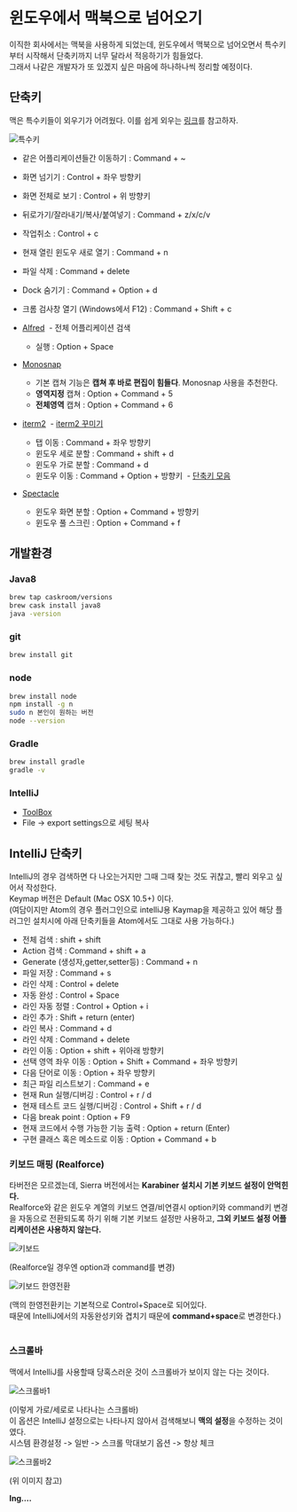 # 윈도우에서 맥북으로 넘어오기
이직한 회사에서는 맥북을 사용하게 되었는데, 윈도우에서 맥북으로 넘어오면서 특수키부터 시작해서 단축키까지 너무 달라서 적응하기가 힘들었다.<br/>
그래서 나같은 개발자가 또 있겠지 싶은 마음에 하나하나씩 정리할 예정이다.

## 단축키
맥은 특수키들이 외우기가 어려웠다. 이를 쉽게 외우는 [링크](http://macnews.tistory.com/564)를 참고하자. <br/>

![특수키](./images/특수키.png)

* 같은 어플리케이션들간 이동하기 : Command + ~
* 화면 넘기기 : Control + 좌우 방향키
* 화면 전체로 보기 : Control + 위 방향키
* 뒤로가기/잘라내기/복사/붙여넣기 : Command + z/x/c/v
* 작업취소 : Control + c
* 현재 열린 윈도우 새로 열기 : Command + n
* 파일 삭제 : Command + delete
* Dock 숨기기 : Command + Option + d
* 크롬 검사창 열기 (Windows에서 F12) : Command + Shift + c

* [Alfred](http://macworld.hjsong.net/62) 
  - 전체 어플리케이션 검색
  - 실행 : Option + Space
* [Monosnap](http://macnews.tistory.com/1064)
  - 기본 캡쳐 기능은 **캡쳐 후 바로 편집이 힘들다**. Monosnap 사용을 추천한다.
  - **영역지정** 캡쳐 : Option + Command + 5
  - **전체영역** 캡쳐 : Option + Command + 6
* [iterm2](https://gist.github.com/helger/3070258)
  - [iterm2 꾸미기](https://beomi.github.io/2017/07/07/Beautify-ZSH/)
  - 탭 이동 : Command + 좌우 방향키
  - 윈도우 세로 분할 : Command + shift + d
  - 윈도우 가로 분할 : Command + d
  - 윈도우 이동 : Command + Option + 방향키
  - [단축키 모음](https://gist.github.com/squarism/ae3613daf5c01a98ba3a)
* [Spectacle](http://macnews.tistory.com/3198)
  - 윈도우 화면 분할 : Option + Command + 방향키
  - 윈도우 풀 스크린 : Option + Command + f      

## 개발환경

### Java8

```bash
brew tap caskroom/versions
brew cask install java8
java -version
```

### git

```bash
brew install git
```

### node

```bash
brew install node
npm install -g n
sudo n 본인이 원하는 버전
node --version
```

### Gradle

```bash
brew install gradle
gradle -v
```

### IntelliJ

* [ToolBox](https://www.jetbrains.com/products.html?fromMenu)
* File -> export settings으로 세팅 복사

## IntelliJ 단축키
IntelliJ의 경우 검색하면 다 나오는거지만 그때 그때 찾는 것도 귀찮고, 빨리 외우고 싶어서 작성한다. <br/>
Keymap 버전은 Default (Mac OSX 10.5+) 이다. <br/>
(여담이지만 Atom의 경우 플러그인으로 intelliJ용 Kaymap을 제공하고 있어 해당 플러그인 설치시에 아래 단축키들을 Atom에서도 그대로 사용 가능하다.) <br/>

* 전체 검색 : shift + shift
* Action 검색 : Command + shift + a
* Generate (생성자,getter,setter등) : Command + n
* 파일 저장 : Command + s
* 라인 삭제 : Control + delete
* 자동 완성 : Control + Space
* 라인 자동 정렬 : Control + Option + i
* 라인 추가 : Shift + return (enter)
* 라인 복사 : Command + d
* 라인 삭제 : Command + delete
* 라인 이동 : Option + shift + 위아래 방향키
* 선택 영역 좌우 이동 : Option + Shift + Command + 좌우 방향키
* 다음 단어로 이동 : Option + 좌우 방향키
* 최근 파일 리스트보기 : Command + e
* 현재 Run 실행/디버깅 : Control + r / d
* 현재 테스트 코드 실행/디버깅 : Control + Shift + r / d
* 다음 break point : Option + F9
* 현재 코드에서 수행 가능한 기능 출력 : Option + return (Enter)
* 구현 클래스 혹은 메소드로 이동 : Option + Command + b

### 키보드 매핑 (Realforce)
타버전은 모르겠는데, Sierra 버전에서는 **Karabiner 설치시 기본 키보드 설정이 안먹힌다.** <br/>
Realforce와 같은 윈도우 계열의 키보드 연결/비연결시 option키와 command키 변경을 자동으로 전환되도록 하기 위해 기본 키보드 설정만 사용하고, **그외 키보드 설정 어플리케이션은 사용하지 않는다.** <br/>

![키보드](./images/키보드.png)

(Realforce일 경우엔 option과 command를 변경) <br/>

![키보드 한영전환](./images/키보드_한영전환.png)

(맥의 한영전환키는 기본적으로 Control+Space로 되어있다. <br/>
때문에 IntelliJ에서의 자동완성키와 겹치기 때문에 **command+space**로 변경한다.) <br/>
<br/>

### 스크롤바
맥에서 IntelliJ를 사용할때 당혹스러운 것이 스크롤바가 보이지 않는 다는 것이다. <br/>

![스크롤바1](./images/스크롤바1.png)

(이렇게 가로/세로로 나타나는 스크롤바) <br/>
이 옵션은 IntelliJ 설정으로는 나타나지 않아서 검색해보니 **맥의 설정**을 수정하는 것이였다. <br/>
시스템 환경설정 -> 일반 -> 스크롤 막대보기 옵션 -> 항상 체크

![스크롤바2](./images/스크롤바2.png)

(위 이미지 참고)<br/>

**Ing....**
